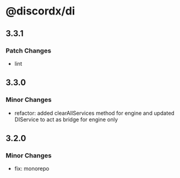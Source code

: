 # @discordx/di

## 3.3.1

### Patch Changes

- lint

## 3.3.0

### Minor Changes

- refactor: added clearAllServices method for engine and updated DIService to act as bridge for engine only

## 3.2.0

### Minor Changes

- fix: monorepo
